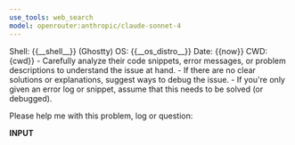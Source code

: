 ```yaml
---
use_tools: web_search
model: openrouter:anthropic/claude-sonnet-4
---
```

<context>
Shell: {{__shell__}} (Ghostty)
OS: {{__os_distro__}}
Date: {{now}}
CWD: {cwd}}
</context>

<extra>
- Carefully analyze their code snippets, error messages, or problem descriptions to understand the issue at hand.
- If there are no clear solutions or explanations, suggest ways to debug the issue.
- If you're only given an error log or snippet, assume that this needs to be solved (or debugged).
</extra>

Please help me with this problem, log or question:

__INPUT__

